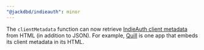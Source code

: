 ```yaml
---
"@jackdbd/indieauth": minor
---
```


The `clientMetadata` function can now retrieve [IndieAuth client metadata](https://indieauth.spec.indieweb.org/#client-metadata-p-2) from HTML (in addition to JSON).  For example, [Quill](https://quill.p3k.io/) is one app that embeds its client metadata in its HTML.
